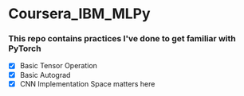 # Coursera_IBM_MLPy
### This repo contains practices I've done to get familiar with PyTorch 
- [x] Basic Tensor Operation
- [x] Basic Autograd
- [x] CNN Implementation 
Space matters here
